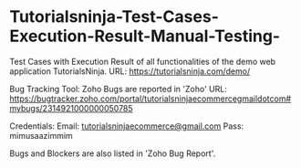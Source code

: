 # Tutorialsninja-Test-Cases-Execution-Result-Manual-Testing-
Test Cases with Execution Result of all functionalities of the demo web application TutorialsNinja. URL: https://tutorialsninja.com/demo/ 

Bug Tracking Tool: Zoho
Bugs are reported in 'Zoho' URL: https://bugtracker.zoho.com/portal/tutorialsninjaecommercegmaildotcom#mybugs/2314921000000050785

Credentials: 
Email: tutorialsninjaecommerce@gmail.com
Pass: mimusaazimmim

Bugs and Blockers are also listed in 'Zoho Bug Report'.
